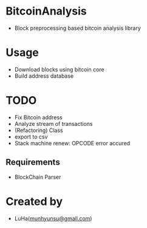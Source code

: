 # BitcoinAnalysis
- Block preprocessing based bitcoin analysis library

# Usage
- Download blocks using bitcoin core
- Build address database

# TODO
- Fix Bitcoin address
- Analyze stream of transactions
- (Refactoring) Class
- export to csv
- Stack machine renew: OPCODE error accured

## Requirements
- BlockChain Parser

# Created by
- LuHa(munhyunsu@gmail.com)

